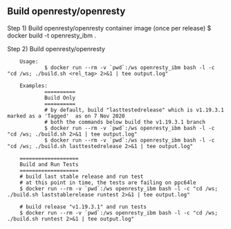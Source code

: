 Build openresty/openresty
------------------------------------

Step 1)	Build openresty/openresty container image (once per release)
	$ docker build -t openresty_ibm .

Step 2) Build openresty/openresty

        Usage:
                $ docker run --rm -v `pwd`:/ws openresty_ibm bash -l -c "cd /ws; ./build.sh <rel_tag> 2>&1 | tee output.log"

        Examples:
                ==========
                Build Only
                ==========
                # by default, build "lasttestedrelease" which is v1.19.3.1  marked as a 'Tagged'  as on 7 Nov 2020
                # both the commands below build the v1.19.3.1 branch
                $ docker run --rm -v `pwd`:/ws openresty_ibm bash -l -c "cd /ws; ./build.sh 2>&1 | tee output.log"
                $ docker run --rm -v `pwd`:/ws openresty_ibm bash -l -c "cd /ws; ./build.sh lasttestedrelease 2>&1 | tee output.log"

		===================
		Build and Run Tests
		===================
		# build last stable release and run test
		# at this point in time, the tests are failing on ppc64le
		$ docker run --rm -v `pwd`:/ws openresty_ibm bash -l -c "cd /ws; ./build.sh laststablerelease runtest 2>&1 | tee output.log"

		# build release "v1.19.3.1" and run tests
		$ docker run --rm -v `pwd`:/ws openresty_ibm bash -l -c "cd /ws; ./build.sh runtest 2>&1 | tee output.log"
